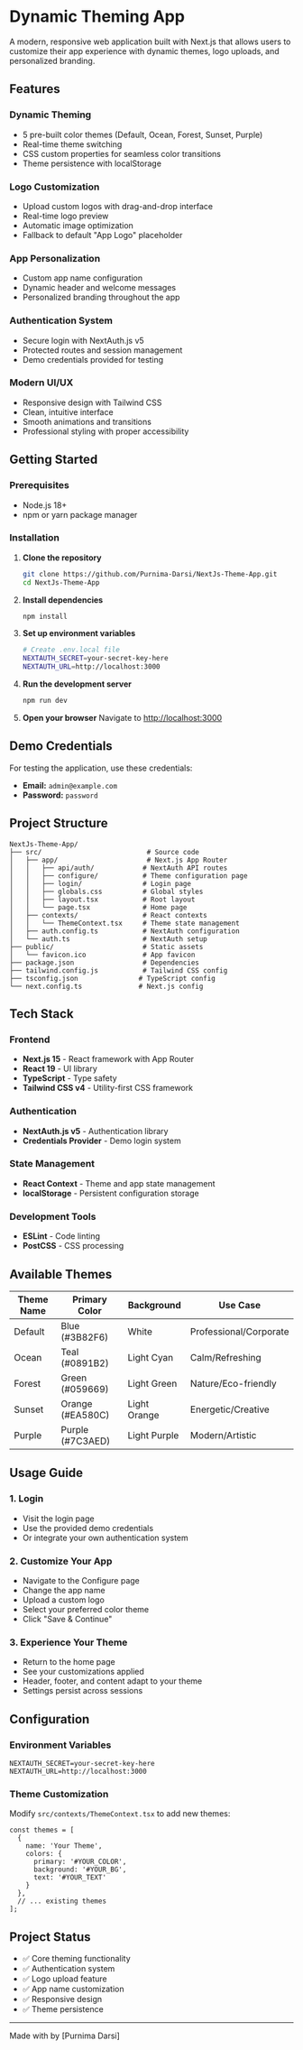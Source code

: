 # Dynamic Theming App

A modern, responsive web application built with Next.js that allows users to customize their app experience with dynamic themes, logo uploads, and personalized branding.

## Features

### **Dynamic Theming**
- 5 pre-built color themes (Default, Ocean, Forest, Sunset, Purple)
- Real-time theme switching
- CSS custom properties for seamless color transitions
- Theme persistence with localStorage

### **Logo Customization**
- Upload custom logos with drag-and-drop interface
- Real-time logo preview
- Automatic image optimization
- Fallback to default "App Logo" placeholder

### **App Personalization**
- Custom app name configuration
- Dynamic header and welcome messages
- Personalized branding throughout the app

### **Authentication System**
- Secure login with NextAuth.js v5
- Protected routes and session management
- Demo credentials provided for testing

### **Modern UI/UX**
- Responsive design with Tailwind CSS
- Clean, intuitive interface
- Smooth animations and transitions
- Professional styling with proper accessibility

## Getting Started

### Prerequisites
- Node.js 18+ 
- npm or yarn package manager

### Installation

1. **Clone the repository**
   ```bash
   git clone https://github.com/Purnima-Darsi/NextJs-Theme-App.git
   cd NextJs-Theme-App
   ```

2. **Install dependencies**
   ```bash
   npm install
   ```

3. **Set up environment variables**
   ```bash
   # Create .env.local file
   NEXTAUTH_SECRET=your-secret-key-here
   NEXTAUTH_URL=http://localhost:3000
   ```

4. **Run the development server**
   ```bash
   npm run dev
   ```

5. **Open your browser**
   Navigate to [http://localhost:3000](http://localhost:3000)

## Demo Credentials

For testing the application, use these credentials:
- **Email:** `admin@example.com`
- **Password:** `password`

## Project Structure

```
NextJs-Theme-App/
├── src/                          # Source code
│   ├── app/                      # Next.js App Router
│   │   ├── api/auth/            # NextAuth API routes
│   │   ├── configure/           # Theme configuration page
│   │   ├── login/               # Login page
│   │   ├── globals.css          # Global styles
│   │   ├── layout.tsx           # Root layout
│   │   └── page.tsx             # Home page
│   ├── contexts/                # React contexts
│   │   └── ThemeContext.tsx     # Theme state management
│   ├── auth.config.ts           # NextAuth configuration
│   └── auth.ts                  # NextAuth setup
├── public/                      # Static assets
│   └── favicon.ico              # App favicon
├── package.json                 # Dependencies
├── tailwind.config.js           # Tailwind CSS config
├── tsconfig.json               # TypeScript config
└── next.config.ts              # Next.js config
```

## Tech Stack

### Frontend
- **Next.js 15** - React framework with App Router
- **React 19** - UI library
- **TypeScript** - Type safety
- **Tailwind CSS v4** - Utility-first CSS framework

### Authentication
- **NextAuth.js v5** - Authentication library
- **Credentials Provider** - Demo login system

### State Management
- **React Context** - Theme and app state management
- **localStorage** - Persistent configuration storage

### Development Tools
- **ESLint** - Code linting
- **PostCSS** - CSS processing

## Available Themes

| Theme Name | Primary Color | Background | Use Case |
|------------|---------------|------------|----------|
| Default    | Blue (#3B82F6) | White | Professional/Corporate |
| Ocean      | Teal (#0891B2) | Light Cyan | Calm/Refreshing |
| Forest     | Green (#059669) | Light Green | Nature/Eco-friendly |
| Sunset     | Orange (#EA580C) | Light Orange | Energetic/Creative |
| Purple     | Purple (#7C3AED) | Light Purple | Modern/Artistic |

## Usage Guide

### 1. **Login**
- Visit the login page
- Use the provided demo credentials
- Or integrate your own authentication system

### 2. **Customize Your App**
- Navigate to the Configure page
- Change the app name
- Upload a custom logo
- Select your preferred color theme
- Click "Save & Continue"

### 3. **Experience Your Theme**
- Return to the home page
- See your customizations applied
- Header, footer, and content adapt to your theme
- Settings persist across sessions

## Configuration

### Environment Variables
```env
NEXTAUTH_SECRET=your-secret-key-here
NEXTAUTH_URL=http://localhost:3000
```

### Theme Customization
Modify `src/contexts/ThemeContext.tsx` to add new themes:

```tsx
const themes = [
  { 
    name: 'Your Theme', 
    colors: { 
      primary: '#YOUR_COLOR', 
      background: '#YOUR_BG', 
      text: '#YOUR_TEXT' 
    } 
  },
  // ... existing themes
];
```


## Project Status

- ✅ Core theming functionality
- ✅ Authentication system
- ✅ Logo upload feature
- ✅ App name customization
- ✅ Responsive design
- ✅ Theme persistence

---

Made with by [Purnima Darsi]
